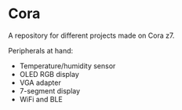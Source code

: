 # Cora
A repository for different projects made on Cora z7.

Peripherals at hand:
 - Temperature/humidity sensor
 - OLED RGB display
 - VGA adapter
 - 7-segment display
 - WiFi and BLE
